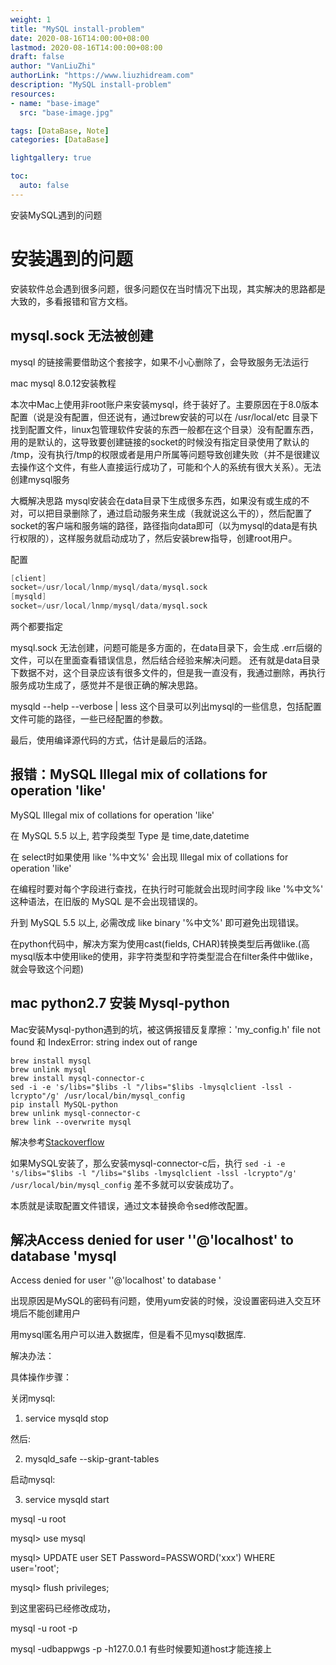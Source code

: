 ```yaml
---
weight: 1
title: "MySQL install-problem"
date: 2020-08-16T14:00:00+08:00
lastmod: 2020-08-16T14:00:00+08:00
draft: false
author: "VanLiuZhi"
authorLink: "https://www.liuzhidream.com"
description: "MySQL install-problem"
resources:
- name: "base-image"
  src: "base-image.jpg"

tags: [DataBase, Note]
categories: [DataBase]

lightgallery: true

toc:
  auto: false
---
```


安装MySQL遇到的问题

<!-- more -->

# 安装遇到的问题

安装软件总会遇到很多问题，很多问题仅在当时情况下出现，其实解决的思路都是大致的，多看报错和官方文档。

## mysql.sock 无法被创建

mysql 的链接需要借助这个套接字，如果不小心删除了，会导致服务无法运行

mac mysql 8.0.12安装教程

本次中Mac上使用非root账户来安装mysql，终于装好了。主要原因在于8.0版本配置（说是没有配置，但还说有，通过brew安装的可以在 /usr/local/etc 目录下找到配置文件，linux包管理软件安装的东西一般都在这个目录）没有配置东西，用的是默认的，这导致要创建链接的socket的时候没有指定目录使用了默认的 /tmp，没有执行/tmp的权限或者是用户所属等问题导致创建失败（并不是很建议去操作这个文件，有些人直接运行成功了，可能和个人的系统有很大关系）。无法创建mysql服务

大概解决思路
mysql安装会在data目录下生成很多东西，如果没有或生成的不对，可以把目录删除了，通过启动服务来生成（我就说这么干的），然后配置了socket的客户端和服务端的路径，路径指向data即可（以为mysql的data是有执行权限的），这样服务就启动成功了，然后安装brew指导，创建root用户。

配置

```s
[client]
socket=/usr/local/lnmp/mysql/data/mysql.sock
[mysqld]
socket=/usr/local/lnmp/mysql/data/mysql.sock
```
两个都要指定

mysql.sock 无法创建，问题可能是多方面的，在data目录下，会生成 .err后缀的文件，可以在里面查看错误信息，然后结合经验来解决问题。  还有就是data目录下数据不对，这个目录应该有很多文件的，但是我一直没有，我通过删除，再执行服务成功生成了，感觉并不是很正确的解决思路。

mysqld --help --verbose | less
这个目录可以列出mysql的一些信息，包括配置文件可能的路径，一些已经配置的参数。

最后，使用编译源代码的方式，估计是最后的活路。

## 报错：MySQL Illegal mix of collations for operation 'like'

MySQL Illegal mix of collations for operation 'like'

在 MySQL 5.5 以上, 若字段类型 Type 是 time,date,datetime 

在 select时如果使用 like '%中文%' 会出现 Illegal mix of collations for operation 'like'

在编程时要对每个字段进行查找，在执行时可能就会出现时间字段 like '%中文%' 这种语法，在旧版的 MySQL 是不会出现错误的。

升到 MySQL 5.5 以上, 必需改成 like binary '%中文%' 即可避免出现错误。

在python代码中，解决方案为使用cast(fields, CHAR)转换类型后再做like.(高mysql版本中使用like的使用，非字符类型和字符类型混合在filter条件中做like，就会导致这个问题)

## mac python2.7 安装 Mysql-python

Mac安装Mysql-python遇到的坑，被这俩报错反复摩擦：'my_config.h' file not found 和 IndexError: string index out of range

    brew install mysql
    brew unlink mysql
    brew install mysql-connector-c
    sed -i -e 's/libs="$libs -l "/libs="$libs -lmysqlclient -lssl -lcrypto"/g' /usr/local/bin/mysql_config
    pip install MySQL-python
    brew unlink mysql-connector-c
    brew link --overwrite mysql

解决参考[Stackoverflow](https://stackoverflow.com/questions/12218229/my-config-h-file-not-found-when-intall-mysql-python-on-osx-10-8/12233148)

如果MySQL安装了，那么安装mysql-connector-c后，执行 `sed -i -e 's/libs="$libs -l "/libs="$libs -lmysqlclient -lssl -lcrypto"/g' /usr/local/bin/mysql_config` 差不多就可以安装成功了。

本质就是读取配置文件错误，通过文本替换命令sed修改配置。


## 解决Access denied for user ''@'localhost' to database 'mysql

Access denied for user ''@'localhost' to database '

出现原因是MySQL的密码有问题，使用yum安装的时候，没设置密码进入交互环境后不能创建用户

用mysql匿名用户可以进入数据库，但是看不见mysql数据库.

解决办法：

具体操作步骤：

关闭mysql:

1. service mysqld stop

然后:

2. mysqld_safe --skip-grant-tables

启动mysql:

3. service mysqld start

mysql -u root

mysql> use mysql

mysql> UPDATE user SET Password=PASSWORD('xxx') WHERE user='root';

mysql> flush privileges;

到这里密码已经修改成功，

mysql -u root -p

mysql -udbappwgs -p -h127.0.0.1 有些时候要知道host才能连接上
